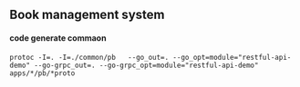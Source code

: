 ## Book management system   
#### code generate commaon

```shell
protoc -I=. -I=./common/pb   --go_out=. --go_opt=module="restful-api-demo" --go-grpc_out=. --go-grpc_opt=module="restful-api-demo"  apps/*/pb/*proto
```